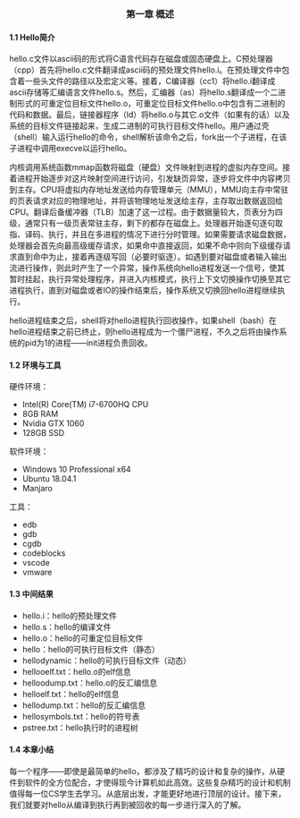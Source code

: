 ### <center>第一章 概述</center>

#### 1.1 Hello简介

hello.c文件以ascii码的形式将C语言代码存在磁盘或固态硬盘上。C预处理器（cpp）首先将hello.c文件翻译成ascii码的预处理文件hello.i。在预处理文件中包含着一些头文件的路径以及宏定义等。接着，C编译器（cc1）将hello.i翻译成ascii存储等汇编语言文件hello.s。然后，汇编器（as）将hello.s翻译成一个二进制形式的可重定位目标文件hello.o，可重定位目标文件hello.o中包含有二进制的代码和数据。最后，链接器程序（ld）将hello.o与其它.o文件（如果有的话）以及系统的目标文件链接起来，生成二进制的可执行目标文件hello。用户通过壳（shell）输入运行hello的命令，shell解析该命令之后，fork出一个子进程，在该子进程中调用execve以运行hello。

内核调用系统函数mmap函数将磁盘（硬盘）文件映射到进程的虚拟内存空间。接着进程开始逐步对这片映射空间进行访问，引发缺页异常，逐步将文件中内容拷贝到主存。CPU将虚拟内存地址发送给内存管理单元（MMU），MMU向主存中常驻的页表请求对应的物理地址，并将该物理地址发送给主存，主存取出数据返回给CPU。翻译后备缓冲器（TLB）加速了这一过程。由于数据量较大，页表分为四级，通常只有一级页表常驻主存，剩下的都存在磁盘上。处理器开始逐句逐句取指、译码、执行，并且在多进程的情况下进行分时管理。如果需要请求磁盘数据，处理器会首先向最高级缓存请求，如果命中直接返回，如果不命中则向下级缓存请求直到命中为止，接着再逐级写回（必要时驱逐）。如遇到要对磁盘或者输入输出流进行操作，则此时产生了一个异常，操作系统向hello进程发送一个信号，使其暂时挂起，执行异常处理程序，并进入内核模式，执行上下文切换操作切换至其它进程执行，直到对磁盘或者IO的操作结束后，操作系统又切换回hello进程继续执行。

hello进程结束之后，shell将对hello进程执行回收操作，如果shell（bash）在hello进程结束之前已终止，则hello进程成为一个僵尸进程，不久之后将由操作系统的pid为1的进程——init进程负责回收。

#### 1.2 环境与工具

硬件环境：

- Intel(R) Core(TM) i7-6700HQ CPU
- 8GB RAM
- Nvidia GTX 1060
- 128GB SSD

软件环境：

- Windows 10 Professional x64
- Ubuntu 18.04.1
- Manjaro

工具：

- edb
- gdb
- cgdb
- codeblocks
- vscode
- vmware

#### 1.3 中间结果

- hello.i：hello的预处理文件
- hello.s：hello的编译文件
- hello.o：hello的可重定位目标文件
- hello：hello的可执行目标文件（静态）
- hellodynamic：hello的可执行目标文件（动态）
- hellooelf.txt：hello.o的elf信息
- helloodump.txt：hello.o的反汇编信息
- helloelf.txt：hello的elf信息
- hellodump.txt：hello的反汇编信息
- hellosymbols.txt：hello的符号表
- pstree.txt：hello执行时的进程树

#### 1.4 本章小结

每一个程序——即使是最简单的hello，都涉及了精巧的设计和复杂的操作，从硬件到软件的全方位配合，才使得现今计算机如此高效。这些复杂精巧的设计和机制值得每一位CS学生去学习。从底层出发，才能更好地进行顶层的设计。接下来，我们就要对hello从编译到执行再到被回收的每一步进行深入的了解。